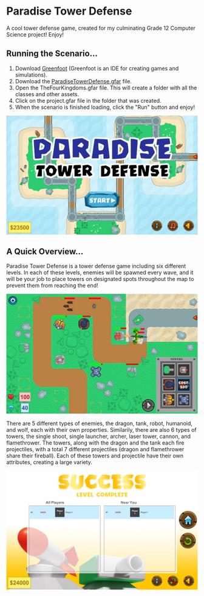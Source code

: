 # Paradise Tower Defense
 A cool tower defense game, created for my culminating Grade 12 Computer Science project! Enjoy!

## Running the Scenario...
1. Download [Greenfoot](https://www.greenfoot.org/download) (Greenfoot is an IDE for creating games and simulations).
2. Download the [ParadiseTowerDefense.gfar](ParadiseTowerDefense.gfar) file.
3. Open the TheFourKingdoms.gfar file. This will create a folder with all the classes and other assets.
4. Click on the project.gfar file in the folder that was created.
5. When the scenario is finished loading, click the "Run" button and enjoy!

<img src="images/start-screen.jpg" alt="startscreen" width="1000"/>

## A Quick Overview...
Paradise Tower Defense is a tower defense game including six different levels. In each of these levels, enemies will be spawned every wave, and it will be your job to place towers on designated spots throughout the map to prevent them from reaching the end!

![Game Screen](images/in-game.jpg "Game Screen")

There are 5 different types of enemies, the dragon, tank, robot, humanoid, and wolf, each with their own properties. Similarily, there are also 6 types of towers, the single shoot, single launcher, archer, laser tower, cannon, and flamethrower. The towers, along with the dragon and the tank each fire projectiles, with a total 7 different projectiles (dragon and flamethrower share their fireball). Each of these towers and projectile have their own attributes, creating a large variety.

![End Screen](images/end-screen.jpg "End Screen")
